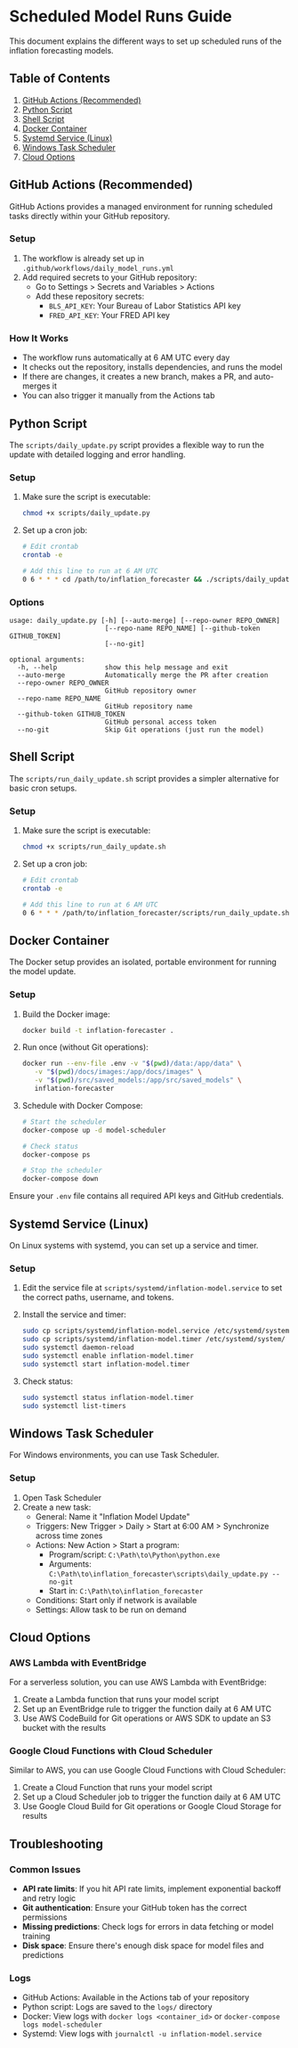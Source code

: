 # Scheduled Model Runs Guide

This document explains the different ways to set up scheduled runs of the inflation forecasting models.

## Table of Contents

1. [GitHub Actions (Recommended)](#github-actions-recommended)
2. [Python Script](#python-script)
3. [Shell Script](#shell-script)
4. [Docker Container](#docker-container)
5. [Systemd Service (Linux)](#systemd-service-linux)
6. [Windows Task Scheduler](#windows-task-scheduler)
7. [Cloud Options](#cloud-options)

## GitHub Actions (Recommended)

GitHub Actions provides a managed environment for running scheduled tasks directly within your GitHub repository.

### Setup

1. The workflow is already set up in `.github/workflows/daily_model_runs.yml`
2. Add required secrets to your GitHub repository:
   - Go to Settings > Secrets and Variables > Actions
   - Add these repository secrets:
     - `BLS_API_KEY`: Your Bureau of Labor Statistics API key
     - `FRED_API_KEY`: Your FRED API key

### How It Works

- The workflow runs automatically at 6 AM UTC every day
- It checks out the repository, installs dependencies, and runs the model
- If there are changes, it creates a new branch, makes a PR, and auto-merges it
- You can also trigger it manually from the Actions tab

## Python Script

The `scripts/daily_update.py` script provides a flexible way to run the update with detailed logging and error handling.

### Setup

1. Make sure the script is executable:
   ```bash
   chmod +x scripts/daily_update.py
   ```

2. Set up a cron job:
   ```bash
   # Edit crontab
   crontab -e
   
   # Add this line to run at 6 AM UTC
   0 6 * * * cd /path/to/inflation_forecaster && ./scripts/daily_update.py --auto-merge
   ```

### Options

```
usage: daily_update.py [-h] [--auto-merge] [--repo-owner REPO_OWNER]
                        [--repo-name REPO_NAME] [--github-token GITHUB_TOKEN]
                        [--no-git]

optional arguments:
  -h, --help            show this help message and exit
  --auto-merge          Automatically merge the PR after creation
  --repo-owner REPO_OWNER
                        GitHub repository owner
  --repo-name REPO_NAME
                        GitHub repository name
  --github-token GITHUB_TOKEN
                        GitHub personal access token
  --no-git              Skip Git operations (just run the model)
```

## Shell Script

The `scripts/run_daily_update.sh` script provides a simpler alternative for basic cron setups.

### Setup

1. Make sure the script is executable:
   ```bash
   chmod +x scripts/run_daily_update.sh
   ```

2. Set up a cron job:
   ```bash
   # Edit crontab
   crontab -e
   
   # Add this line to run at 6 AM UTC
   0 6 * * * /path/to/inflation_forecaster/scripts/run_daily_update.sh >> /path/to/logs/model_update.log 2>&1
   ```

## Docker Container

The Docker setup provides an isolated, portable environment for running the model update.

### Setup

1. Build the Docker image:
   ```bash
   docker build -t inflation-forecaster .
   ```

2. Run once (without Git operations):
   ```bash
   docker run --env-file .env -v "$(pwd)/data:/app/data" \
      -v "$(pwd)/docs/images:/app/docs/images" \
      -v "$(pwd)/src/saved_models:/app/src/saved_models" \
      inflation-forecaster
   ```

3. Schedule with Docker Compose:
   ```bash
   # Start the scheduler
   docker-compose up -d model-scheduler
   
   # Check status
   docker-compose ps
   
   # Stop the scheduler
   docker-compose down
   ```

Ensure your `.env` file contains all required API keys and GitHub credentials.

## Systemd Service (Linux)

On Linux systems with systemd, you can set up a service and timer.

### Setup

1. Edit the service file at `scripts/systemd/inflation-model.service` to set the correct paths, username, and tokens.

2. Install the service and timer:
   ```bash
   sudo cp scripts/systemd/inflation-model.service /etc/systemd/system/
   sudo cp scripts/systemd/inflation-model.timer /etc/systemd/system/
   sudo systemctl daemon-reload
   sudo systemctl enable inflation-model.timer
   sudo systemctl start inflation-model.timer
   ```

3. Check status:
   ```bash
   sudo systemctl status inflation-model.timer
   sudo systemctl list-timers
   ```

## Windows Task Scheduler

For Windows environments, you can use Task Scheduler.

### Setup

1. Open Task Scheduler
2. Create a new task:
   - General: Name it "Inflation Model Update"
   - Triggers: New Trigger > Daily > Start at 6:00 AM > Synchronize across time zones
   - Actions: New Action > Start a program:
     - Program/script: `C:\Path\to\Python\python.exe`
     - Arguments: `C:\Path\to\inflation_forecaster\scripts\daily_update.py --no-git`
     - Start in: `C:\Path\to\inflation_forecaster`
   - Conditions: Start only if network is available
   - Settings: Allow task to be run on demand

## Cloud Options

### AWS Lambda with EventBridge

For a serverless solution, you can use AWS Lambda with EventBridge:

1. Create a Lambda function that runs your model script
2. Set up an EventBridge rule to trigger the function daily at 6 AM UTC
3. Use AWS CodeBuild for Git operations or AWS SDK to update an S3 bucket with the results

### Google Cloud Functions with Cloud Scheduler

Similar to AWS, you can use Google Cloud Functions with Cloud Scheduler:

1. Create a Cloud Function that runs your model script
2. Set up a Cloud Scheduler job to trigger the function daily at 6 AM UTC
3. Use Google Cloud Build for Git operations or Google Cloud Storage for results

## Troubleshooting

### Common Issues

- **API rate limits**: If you hit API rate limits, implement exponential backoff and retry logic
- **Git authentication**: Ensure your GitHub token has the correct permissions
- **Missing predictions**: Check logs for errors in data fetching or model training
- **Disk space**: Ensure there's enough disk space for model files and predictions

### Logs

- GitHub Actions: Available in the Actions tab of your repository
- Python script: Logs are saved to the `logs/` directory
- Docker: View logs with `docker logs <container_id>` or `docker-compose logs model-scheduler`
- Systemd: View logs with `journalctl -u inflation-model.service` 